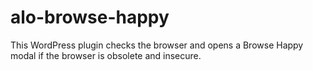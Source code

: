 alo-browse-happy
================

This WordPress plugin checks the browser and opens a Browse Happy modal if the browser is obsolete and insecure.